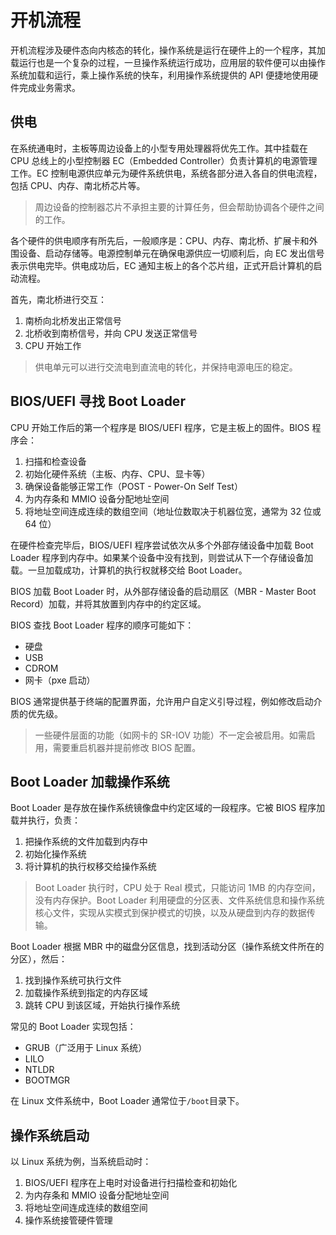 # 开机流程
开机流程涉及硬件态向内核态的转化，操作系统是运行在硬件上的一个程序，其加载运行也是一个复杂的过程，一旦操作系统运行成功，应用层的软件便可以由操作系统加载和运行，乘上操作系统的快车，利用操作系统提供的 API 便捷地使用硬件完成业务需求。

## 供电
在系统通电时，主板等周边设备上的小型专用处理器将优先工作。其中挂载在 CPU 总线上的小型控制器 EC（Embedded Controller）负责计算机的电源管理工作。EC 控制电源供应单元为硬件系统供电，系统各部分进入各自的供电流程，包括 CPU、内存、南北桥芯片等。

> 周边设备的控制器芯片不承担主要的计算任务，但会帮助协调各个硬件之间的工作。

各个硬件的供电顺序有所先后，一般顺序是：CPU、内存、南北桥、扩展卡和外围设备、启动存储等。电源控制单元在确保电源供应一切顺利后，向 EC 发出信号表示供电完毕。供电成功后，EC 通知主板上的各个芯片组，正式开启计算机的启动流程。

首先，南北桥进行交互：

1. 南桥向北桥发出正常信号
2. 北桥收到南桥信号，并向 CPU 发送正常信号
3. CPU 开始工作

> 供电单元可以进行交流电到直流电的转化，并保持电源电压的稳定。

## BIOS/UEFI 寻找 Boot Loader
CPU 开始工作后的第一个程序是 BIOS/UEFI 程序，它是主板上的固件。BIOS 程序会：

1. 扫描和检查设备
2. 初始化硬件系统（主板、内存、CPU、显卡等）
3. 确保设备能够正常工作（POST - Power-On Self Test）
4. 为内存条和 MMIO 设备分配地址空间
5. 将地址空间连成连续的数组空间（地址位数取决于机器位宽，通常为 32 位或 64 位）

在硬件检查完毕后，BIOS/UEFI 程序尝试依次从多个外部存储设备中加载 Boot Loader 程序到内存中。如果某个设备中没有找到，则尝试从下一个存储设备加载。一旦加载成功，计算机的执行权就移交给 Boot Loader。

BIOS 加载 Boot Loader 时，从外部存储设备的启动扇区（MBR - Master Boot Record）加载，并将其放置到内存中的约定区域。

BIOS 查找 Boot Loader 程序的顺序可能如下：

- 硬盘
- USB
- CDROM
- 网卡（pxe 启动）

BIOS 通常提供基于终端的配置界面，允许用户自定义引导过程，例如修改启动介质的优先级。

> 一些硬件层面的功能（如网卡的 SR-IOV 功能）不一定会被启用。如需启用，需要重启机器并提前修改 BIOS 配置。

## Boot Loader 加载操作系统
Boot Loader 是存放在操作系统镜像盘中约定区域的一段程序。它被 BIOS 程序加载并执行，负责：

1. 把操作系统的文件加载到内存中
2. 初始化操作系统
3. 将计算机的执行权移交给操作系统

> Boot Loader 执行时，CPU 处于 Real 模式，只能访问 1MB 的内存空间，没有内存保护。Boot Loader 利用硬盘的分区表、文件系统信息和操作系统核心文件，实现从实模式到保护模式的切换，以及从硬盘到内存的数据传输。

Boot Loader 根据 MBR 中的磁盘分区信息，找到活动分区（操作系统文件所在的分区），然后：

1. 找到操作系统可执行文件
2. 加载操作系统到指定的内存区域
3. 跳转 CPU 到该区域，开始执行操作系统

常见的 Boot Loader 实现包括：

- GRUB（广泛用于 Linux 系统）
- LILO
- NTLDR
- BOOTMGR

在 Linux 文件系统中，Boot Loader 通常位于`/boot`目录下。

## 操作系统启动
以 Linux 系统为例，当系统启动时：

1. BIOS/UEFI 程序在上电时对设备进行扫描检查和初始化
2. 为内存条和 MMIO 设备分配地址空间
3. 将地址空间连成连续的数组空间
4. 操作系统接管硬件管理
